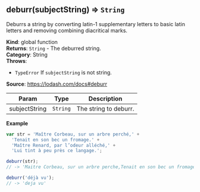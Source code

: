 <a name="deburr"></a>

## deburr(subjectString) ⇒ <code>String</code>
Deburrs a string by converting latin-1 supplementary letters to
basic latin letters and removing combining diacritical marks.

**Kind**: global function  
**Returns**: <code>String</code> - The deburred string.  
**Category**: String  
**Throws**:

- <code>TypeError</code> If `subjectString` is not string.

**Source**: https://lodash.com/docs#deburr  

| Param | Type | Description |
| --- | --- | --- |
| subjectString | <code>String</code> | The string to deburr. |

**Example**  
```js
var str = 'Maître Corbeau, sur un arbre perché,' +
  'Tenait en son bec un fromage.' +
  'Maître Renard, par l’odeur alléché,' +
  'Lui tint à peu près ce langage.';

deburr(str);
// -> 'Maitre Corbeau, sur un arbre perche,Tenait en son bec un fromage.Maitre Renard, par l’odeur alleche,Lui tint a peu pres ce langage.'

deburr('déjà vu');
// -> 'deja vu'
```
